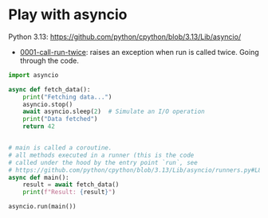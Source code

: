 Play with asyncio
=====================

Python 3.13: https://github.com/python/cpython/blob/3.13/Lib/asyncio/

- [0001-call-run-twice](./0001-call-run-twice): raises an exception when run is called twice. Going through the code.

```python
import asyncio

async def fetch_data():
    print("Fetching data...")
    asyncio.stop()
    await asyncio.sleep(2)  # Simulate an I/O operation
    print("Data fetched")
    return 42


# main is called a coroutine.
# all methods executed in a runner (this is the code
# called under the hood by the entry point `run`, see
# https://github.com/python/cpython/blob/3.13/Lib/asyncio/runners.py#L86
async def main():
    result = await fetch_data()
    print(f"Result: {result}")

asyncio.run(main())
```
